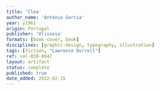 ```yaml
---
title: 'Clea'
author_name: 'António Garcia'
year: y1961
origin: Portugal
publisher: 'Ulisseia'
formats: [book-cover, book]
disciplines: [graphic-design, typography, illustration]
tags: [fiction, "Lawrence Durrell"]
ref: sol-030-0047
layout: artifact
status: complete
published: true
date_added: 2022-02-15
---
```

